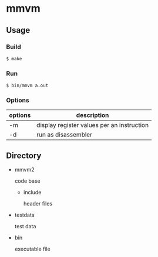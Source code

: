 # mmvm

## Usage

### Build
  `$ make`

### Run
  `$ bin/mmvm a.out`

### Options

| options | description |
| --- | --- |
| -m | display register values per an instruction |
| -d | run as disassembler |

## Directory

- mmvm2

  code base

  - include

    header files

- testdata

  test data

- bin

  executable file
